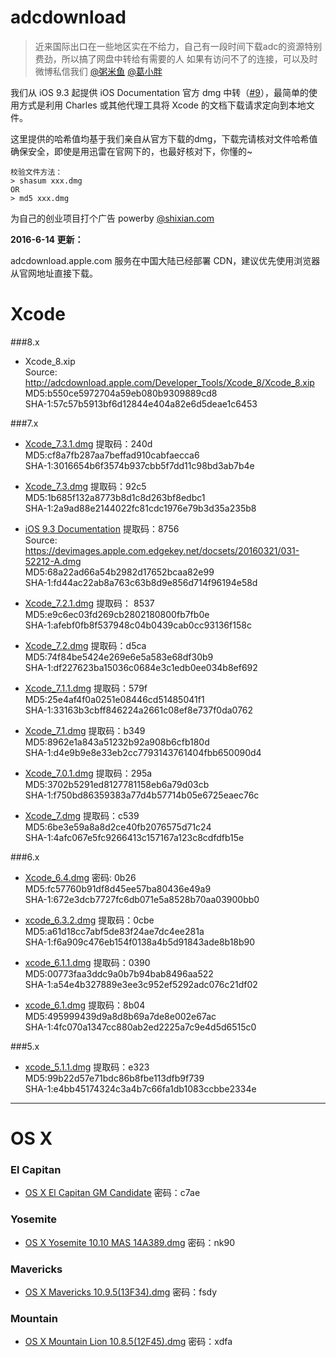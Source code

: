 adcdownload
===========
>近来国际出口在一些地区实在不给力，自己有一段时间下载adc的资源特别费劲，所以搞了网盘中转给有需要的人
如果有访问不了的连接，可以及时微博私信我们 [@粥米鱼](http://weibo.com/bcker) [@葛小胖](http://weibo.com/1887872152)

我们从 iOS 9.3 起提供 iOS Documentation 官方 dmg 中转（[#9](https://github.com/iBcker/adcdownload/issues/9)），最简单的使用方式是利用 Charles 或其他代理工具将 Xcode 的文档下载请求定向到本地文件。

这里提供的哈希值均基于我们亲自从官方下载的dmg，下载完请核对文件哈希值确保安全，即使是用迅雷在官网下的，也最好核对下，你懂的~
    
    校验文件方法：
    > shasum xxx.dmg
    OR
    > md5 xxx.dmg
    


为自己的创业项目打个广告 powerby [@shixian.com](http://shixian.com?f=adcdownload)

**2016-6-14 更新：**

adcdownload.apple.com 服务在中国大陆已经部署 CDN，建议优先使用浏览器从官网地址直接下载。

Xcode
====

###8.x

- Xcode_8.xip <br/>
  Source: http://adcdownload.apple.com/Developer_Tools/Xcode_8/Xcode_8.xip <br/>
  MD5:b550ce5972704a59eb080b9309889cd8 <br/>
  SHA-1:57c57b5913bf6d12844e404a82e6d5deae1c6453
  

###7.x


- [Xcode_7.3.1.dmg](https://yunpan.cn/cP5EkMb8GfszQ) 提取码：240d <br/>
  MD5:cf8a7fb287aa7beffad910cabfaecca6 <br/>
  SHA-1:3016654b6f3574b937cbb5f7dd11c98bd3ab7b4e

- [Xcode_7.3.dmg](https://yunpan.cn/cY48nVBwHc37b) 提取码：92c5 <br/>
  MD5:1b685f132a8773b8d1c8d263bf8edbc1 <br/>
  SHA-1:2a9ad88e2144022fc81cdc1976e79b3d35a235b8
  
- [iOS 9.3 Documentation](https://yunpan.cn/cqybPxdN5ZWig) 提取码：8756 <br/>
  Source: https://devimages.apple.com.edgekey.net/docsets/20160321/031-52212-A.dmg <br/>
  MD5:68a22ad66a54b2982d17652bcaa82e99 <br/>
  SHA-1:fd44ac22ab8a763c63b8d9e856d714f96194e58d

- [Xcode_7.2.1.dmg](https://yunpan.cn/cxzstpuTBq2Yq) 提取码： 8537 <br/>
  MD5:e9c6ec03fd269cb2802180800fb7fb0e <br/>
  SHA-1:afebf0fb8f537948c04b0439cab0cc93136f158c

- [Xcode_7.2.dmg](http://yunpan.cn/c3BDDzgNSeN2B) 提取码：d5ca <br/>
  MD5:74f84be5424e269e6e5a583e68df30b9 <br/>
  SHA-1:df227623ba15036c0684e3c1edb0ee034b8ef692

- [Xcode_7.1.1.dmg](http://yunpan.cn/cLFWaV5W4zLL7) 提取码：579f <br/>
  MD5:25e4af4f0a0251e08446cd51485041f1 <br/>
  SHA-1:33163b3cbff846224a2661c08ef8e737f0da0762

- [Xcode_7.1.dmg](http://yunpan.cn/cFBqSGQ99mkjP) 提取码：b349 <br/>
  MD5:8962e1a843a51232b92a908b6cfb180d <br/>
  SHA-1:d4e9b9e8e33eb2cc7793143761404fbb650090d4

- [Xcode_7.0.1.dmg](http://yunpan.cn/cH2tKSUJbSaya) 提取码：295a <br/>
  MD5:3702b5291ed8127781158eb6a79d03cb <br/>
  SHA-1:f750bd86359383a77d4b57714b05e6725eaec76c
 
- [Xcode_7.dmg](http://yunpan.cn/cHw4PYAUZZrGZ) 提取码：c539 <br/>
  MD5:6be3e59a8a8d2ce40fb2076575d71c24 <br/>
  SHA-1:4afc067e5fc9266413c157167a123c8cdfdfb15e

###6.x

- [Xcode_6.4.dmg](http://yunpan.cn/cHw4F8gXebcA4) 密码: 0b26 <br/>
  MD5:fc57760b91df8d45ee57ba80436e49a9 <br/>
  SHA-1:672e3dcb7727fc6db071e5a8528b70aa03900bb0

- [xcode_6.3.2.dmg](http://yunpan.cn/cHQQNVvmqitGb) 提取码：0cbe <br/>
  MD5:a61d18cc7abf5de83f24ae7dc4ee281a <br/>
  SHA-1:f6a909c476eb154f0138a4b5d91843ade8b18b90
  
- [xcode_6.1.1.dmg](http://yunpan.cn/cHw4muZ3nbzHC) 提取码：0390 <br/>
  MD5:00773faa3ddc9a0b7b94bab8496aa522 <br/>
  SHA-1:a54e4b327889e3ee3c952ef5292adc076c21df02

- [xcode_6.1.dmg](http://yunpan.cn/cHw4cSXdTGYEn) 提取码：8b04 <br/>
  MD5:495999439d9a8d8b69a7de8e002e67ac <br/>
  SHA-1:4fc070a1347cc880ab2ed2225a7c9e4d5d6515c0

###5.x

- [xcode_5.1.1.dmg](http://yunpan.cn/cHcMmuXkUms7K) 提取码：e323 <br/>
  MD5:99b22d57e71bdc86b8fbe113dfb9f739 <br/>
  SHA-1:e4bb45174324c3a4b7c66fa1db1083ccbbe2334e


- - - -
OS X
====

### El Capitan

- [OS X El Capitan GM Candidate](http://yunpan.cn/cHw48r8Lhi9nh) 密码：c7ae

### Yosemite

- [OS X Yosemite 10.10 MAS 14A389.dmg](http://pan.baidu.com/s/1i3y1paP) 密码：nk90

### Mavericks
- [OS X Mavericks 10.9.5(13F34).dmg](http://pan.baidu.com/s/1qWI5MhQ) 密码：fsdy

### Mountain

- [OS X Mountain Lion 10.8.5(12F45).dmg](http://pan.baidu.com/s/1o6zCWEA) 密码：xdfa



